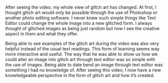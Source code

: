 After seeing the video, my whole view of glitch art has changed. At first, I thought glitch art would only be possible through the use of Photoshop or another photo editing software. I never knew such simple things like Text Editor could change the whole image into a new glitched form. I always thought of glitched images as being just random but now I see the creative aspect in them and what they offer.

Being able to see examples of the glitch art during the video was also very helpful instead of the usual text readings. This form of learning seems way more interactive and useful. The way that he was able to show us how we could alter an image into glitch art through text editor was so simple with the use of images. Being able to date bend an image through text editor was something I had no knowledge of. After seeing this video, I now have a new knowledgeable perspective in the form of glitch art and how it’s created.

